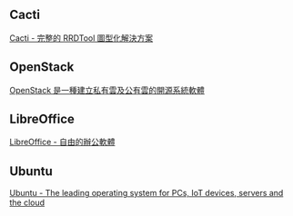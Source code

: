 ## Cacti

[Cacti - 完整的 RRDTool 圖型化解決方案 ](/cacti.md)

## OpenStack

[OpenStack 是一種建立私有雲及公有雲的開源系統軟體](/openstack.md)

## LibreOffice

[LibreOffice - 自由的辦公軟體](/libreoffice.md)

## Ubuntu

[Ubuntu - The leading operating system for PCs, IoT devices, servers and the cloud](/ubuntu.md)

